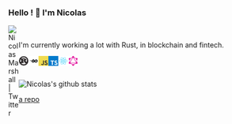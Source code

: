 ### Hello ! 👋 I'm Nicolas



<!-- REPEATABLE -->
<a href="https://twitter.com/nmarshallfr">
  <img align="left" alt="Nicolas Marshall | Twitter" width="21px" src="https://raw.githubusercontent.com/anuraghazra/anuraghazra/master/assets/twitter.svg" />
</a>
<br/>

I'm currently working a lot with Rust, in blockchain and fintech.


<img align="left" height="20" src="https://raw.githubusercontent.com/github/explore/80688e429a7d4ef2fca1e82350fe8e3517d3494d/topics/rust/rust.png">
<img align="left" height="20" src="https://raw.githubusercontent.com/github/explore/80688e429a7d4ef2fca1e82350fe8e3517d3494d/topics/go/go.png">
<img align="left" height="20" src="https://raw.githubusercontent.com/github/explore/80688e429a7d4ef2fca1e82350fe8e3517d3494d/topics/javascript/javascript.png">
<img align="left" height="20" src="https://raw.githubusercontent.com/github/explore/80688e429a7d4ef2fca1e82350fe8e3517d3494d/topics/typescript/typescript.png">
<img align="left" height="20" src="https://raw.githubusercontent.com/github/explore/80688e429a7d4ef2fca1e82350fe8e3517d3494d/topics/react/react.png">
<img align="left" height="20" src="https://raw.githubusercontent.com/github/explore/5c058a388828bb5fde0bcafd4bc867b5bb3f26f3/topics/graphql/graphql.png">

<br/>

<br/>![Nicolas's github stats](https://github-readme-stats.vercel.app/api?username=nmrshll&count_private=true&show_icons=true&theme=radical)

[a repo](https://github-readme-stats.vercel.app/api/pin?username=anuraghazra&repo=github-readme-stats)


<!--
**nmrshll/nmrshll** is a ✨ _special_ ✨ repository because its `README.md` (this file) appears on your GitHub profile.
